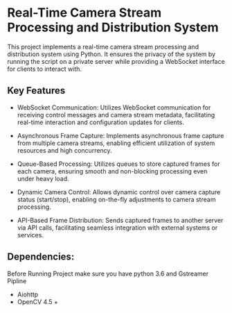
# Real-Time Camera Stream Processing and Distribution System

This project implements a real-time camera stream processing and distribution system using Python. It ensures the privacy of the system by running the script on a private server while providing a WebSocket interface for clients to interact with.


## Key Features

- WebSocket Communication: Utilizes WebSocket communication for receiving control messages and camera stream metadata, facilitating real-time interaction and configuration updates for clients.

- Asynchronous Frame Capture: Implements asynchronous frame capture from multiple camera streams, enabling efficient utilization of system resources and high concurrency.

- Queue-Based Processing: Utilizes queues to store captured frames for each camera, ensuring smooth and non-blocking processing even under heavy load.

- Dynamic Camera Control: Allows dynamic control over camera capture status (start/stop), enabling on-the-fly adjustments to camera stream processing.

- API-Based Frame Distribution: Sends captured frames to another server via API calls, facilitating seamless integration with external systems or services.


## Dependencies:

Before Running Project make sure you have python 3.6 and Gstreamer Pipline

- Aiohttp
- OpenCV 4.5 +
    
